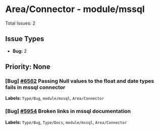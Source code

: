 # Area/Connector - module/mssql

Total Issues: 2

## Issue Types

- **Bug:** 2

## Priority: None

### [Bug] [#6562](https://github.com/ballerina-platform/ballerina-library/issues/6562) Passing Null values to the float and date types fails in mssql connector
**Labels:** `Type/Bug`, `module/mssql`, `Area/Connector`

### [Bug] [#5954](https://github.com/ballerina-platform/ballerina-library/issues/5954) Broken links in mssql documentation
**Labels:** `Type/Bug`, `Type/Docs`, `module/mssql`, `Area/Connector`

